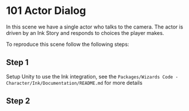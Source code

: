 # 101 Actor Dialog

In this scene we have a single actor who talks to the camera. The actor is driven by an Ink Story and responds to choices the player makes.

To reproduce this scene follow the following steps:

## Step 1

Setup Unity to use the Ink integration, see the `Packages/Wizards Code - Character/Ink/Documentation/README.md` for more details

## Step 2

